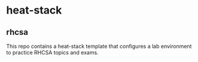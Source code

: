# heat-stack
## rhcsa

This repo contains a heat-stack template that configures a lab environment to practice RHCSA topics and exams.